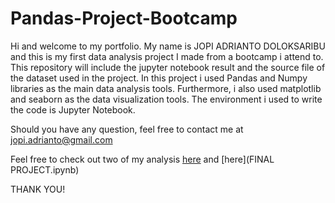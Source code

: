 # Pandas-Project-Bootcamp
Hi and welcome to my portfolio.
My name is JOPI ADRIANTO DOLOKSARIBU and this is my first data analysis project I made from a bootcamp i attend to.
This repository will include the jupyter notebook result and the source file of the dataset used in the project.
In this project i used Pandas and Numpy libraries as the main data analysis tools.
Furthermore, i also used matplotlib and seaborn as the data visualization tools.
The environment i used to write the code is Jupyter Notebook.

Should you have any question, feel free to contact me at [jopi.adrianto@gmail.com](mailto:jopi.adrianto@gmail.com)

Feel free to check out two of my analysis [here](https://github.com/adjopi20/Pandas-Project-Bootcamp/blob/main/MID%20COURSE%20PROJECT.ipynb) and [here](FINAL PROJECT.ipynb)

THANK YOU!

